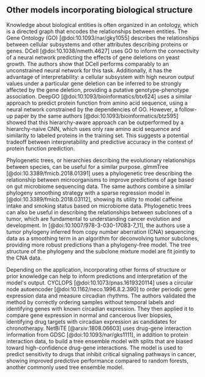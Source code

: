 ## Other models incorporating biological structure

Knowledge about biological entities is often organized in an ontology, which is a directed graph that encodes the relationships between entities.
The Gene Ontology (GO) [@doi:10.1093/nar/gky1055] describes the relationships between cellular subsystems and other attributes describing proteins or genes.
DCell [@doi:10.1038/nmeth.4627] uses GO to inform the connectivity of a neural network predicting the effects of gene deletions on yeast growth.
The authors show that DCell performs comparably to an unconstrained neural network for this task.
Additionally, it has the advantage of interpretability: a cellular subsystem with high neuron output values under a particular gene deletion can be inferred to be strongly affected by the gene deletion, providing a putative genotype-phenotype association.
DeepGO [@doi:10.1093/bioinformatics/btx624] uses a similar approach to predict protein function from amino acid sequence, using a neural network constrained by the dependencies of GO.
However, a follow-up paper by the same authors [@doi:10.1093/bioinformatics/btz595] showed that this hierarchy-aware approach can be outperformed by a hierarchy-naive CNN, which uses only raw amino acid sequence and similarity to labeled proteins in the training set.
This suggests a potential tradeoff between interpretability and predictive accuracy in the context of protein function prediction.

Phylogenetic trees, or hierarchies describing the evolutionary relationships between species, can be useful for a similar purpose.
glmmTree [@doi:10.3389/fmicb.2018.01391] uses a phylogenetic tree describing the relationship between microorganisms to improve predictions of age based on gut microbiome sequencing data.
The same authors combine a similar phylogeny smoothing strategy with a sparse regression model in [@doi:10.3389/fmicb.2018.03112], showing its utility to model caffeine intake and smoking status based on microbiome data.
Phylogenetic trees can also be useful in describing the relationships between subclones of a tumor, which are fundamental to understanding cancer evolution and development.
In [@doi:10.1007/978-3-030-17083-7_11], the authors use a tumor phylogeny inferred from copy number aberration (CNA) sequencing data as a smoothing term in an algorithm for deconvolving tumor subclones, providing more robust predictions than a phylogeny-free model.
The tree structure of the phylogeny and the subclone mixture model are fit jointly to the CNA data.

Depending on the application, incorporating other forms of structure or prior knowledge can help to inform predictions and interpretation of the model's output.
CYCLOPS [@doi:10.1073/pnas.1619320114] uses a circular node autoencoder [@doi:10.1162/neco.1996.8.2.390] to order periodic gene expression data and measure circadian rhythms.
The authors validated the method by correctly ordering samples without temporal labels and identifying genes with known circadian expression.
They then applied it to compare gene expression in normal and cancerous liver biopsies, identifying drug targets with circadian expression as candidates for chronotherapy.
NetBiTE [@arxiv:1808.06603] uses drug-gene interaction information from GDSC [@doi:10.1093/nar/gks1111], in addition to protein interaction data, to build a tree ensemble model with splits that are biased toward high-confidence drug-gene interactions.
The model is used to predict sensitivity to drugs that inhibit critical signaling pathways in cancer, showing improved predictive performance compared to random forests, another commonly used tree ensemble model.
